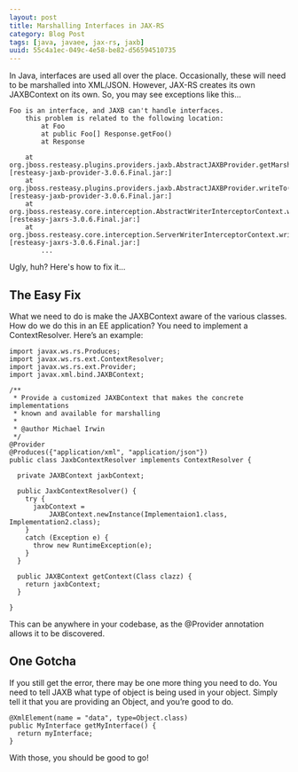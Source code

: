 ```yaml
---
layout: post
title: Marshalling Interfaces in JAX-RS 
category: Blog Post
tags: [java, javaee, jax-rs, jaxb]
uuid: 55c4a1ec-049c-4e58-be82-d56594510735
---
```


In Java, interfaces are used all over the place.  Occasionally, these will need to be marshalled into XML/JSON.  However, JAX-RS creates its own JAXBContext on its own.  So, you may see exceptions like this…


<pre class="no-wrap"><code>Foo is an interface, and JAXB can't handle interfaces.
    this problem is related to the following location:
        at Foo
        at public Foo[] Response.getFoo()
        at Response
 
    at org.jboss.resteasy.plugins.providers.jaxb.AbstractJAXBProvider.getMarshaller(AbstractJAXBProvider.java:160) [resteasy-jaxb-provider-3.0.6.Final.jar:]
    at org.jboss.resteasy.plugins.providers.jaxb.AbstractJAXBProvider.writeTo(AbstractJAXBProvider.java:122) [resteasy-jaxb-provider-3.0.6.Final.jar:]
    at org.jboss.resteasy.core.interception.AbstractWriterInterceptorContext.writeTo(AbstractWriterInterceptorContext.java:129) [resteasy-jaxrs-3.0.6.Final.jar:]
    at org.jboss.resteasy.core.interception.ServerWriterInterceptorContext.writeTo(ServerWriterInterceptorContext.java:62) [resteasy-jaxrs-3.0.6.Final.jar:]
        ...</code></pre>

Ugly, huh? Here's how to fix it...

<!--more-->

## The Easy Fix

What we need to do is make the JAXBContext aware of the various classes.  How do we do this in an EE application?  You need to implement a ContextResolver.  Here’s an example:


<pre class="no-wrap"><code class="java">import javax.ws.rs.Produces;
import javax.ws.rs.ext.ContextResolver;
import javax.ws.rs.ext.Provider;
import javax.xml.bind.JAXBContext;
 
/**
 * Provide a customized JAXBContext that makes the concrete implementations 
 * known and available for marshalling
 * 
 * @author Michael Irwin
 */
@Provider
@Produces({"application/xml", "application/json"})
public class JaxbContextResolver implements ContextResolver<JAXBContext> {
 
  private JAXBContext jaxbContext;
 
  public JaxbContextResolver() {
    try {
      jaxbContext =
          JAXBContext.newInstance(Implementaion1.class, Implementation2.class);
    }
    catch (Exception e) {
      throw new RuntimeException(e);
    }
  }
 
  public JAXBContext getContext(Class<?> clazz) {
    return jaxbContext;
  }
  
}</code></pre>


This can be anywhere in your codebase, as the @Provider annotation allows  it to be discovered.

## One Gotcha

If you still get the error, there may be one more thing you need to do.  You need to tell JAXB what type of object is being used in your object.  Simply tell it that you are providing an Object, and you’re good to do.


<pre><code class="java">@XmlElement(name = "data", type=Object.class)
public MyInterface getMyInterface() {
  return myInterface;
}</code></pre>
With those, you should be good to go!



